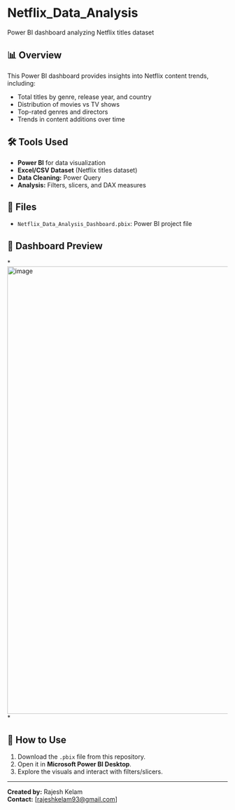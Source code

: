 # Netflix_Data_Analysis
Power BI dashboard analyzing Netflix titles dataset
## 📊 Overview
This Power BI dashboard provides insights into Netflix content trends, including:
- Total titles by genre, release year, and country
- Distribution of movies vs TV shows
- Top-rated genres and directors
- Trends in content additions over time

## 🛠️ Tools Used
- **Power BI** for data visualization
- **Excel/CSV Dataset** (Netflix titles dataset)
- **Data Cleaning:** Power Query
- **Analysis:** Filters, slicers, and DAX measures

## 📁 Files
- `Netflix_Data_Analysis_Dashboard.pbix`: Power BI project file

## 📸 Dashboard Preview
*<img width="1920" height="1020" alt="image" src="https://github.com/user-attachments/assets/48c341cf-e087-4cdd-87bd-3a9c77254fd6" />
*

## 🚀 How to Use
1. Download the `.pbix` file from this repository.
2. Open it in **Microsoft Power BI Desktop**.
3. Explore the visuals and interact with filters/slicers.

---
**Created by:** Rajesh Kelam  
**Contact:** [rajeshkelam93@gmail.com]
